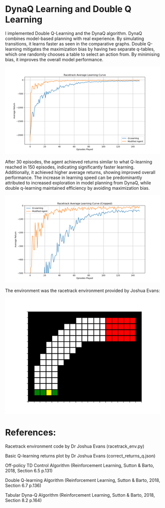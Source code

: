 # DynaQ Learning and Double Q Learning

I implemented Double Q-Learning and the DynaQ algorithm. DynaQ combines model-based planning with real experience. By simulating transitions, it learns faster as seen in the comparative graphs. Double Q-learning mitigates the maximization bias by having two separate q-tables, which one randomly chooses a table to select an action from. By minimising bias, it improves the overall model performance. 

![image](https://github.com/grahamdavies15/RaceTrackDoubleDynaQ/blob/main/images/returns.png)


After 30 episodes, the agent achieved returns similar to what Q-learning reached in 150 episodes, indicating significantly faster learning. Additionally, it achieved higher average returns, showing improved overall performance. The increase in learning speed can be predominantly attributed to increased exploration in model planning from DynaQ, while double q-learning maintained efficiency by avoiding maximization bias.

![image](https://github.com/grahamdavies15/RaceTrackDoubleDynaQ/blob/main/images/returns_cropped.png)


The environment was the racetrack environment provided by Joshua Evans:

![image](https://github.com/grahamdavies15/RaceTrackDoubleDynaQ/blob/main/images/environment.png)

# References:

Racetrack environment code by Dr Joshua Evans (racetrack_env.py)

Basic Q-learning returns plot by Dr Joshua Evans (correct_returns_q.json)

Off-policy TD Control Algorithm (Reinforcement Learning, Sutton & Barto, 2018, Section 6.5 p.131)

Double Q-learning Algorithm (Reinforcement Learning, Sutton & Barto, 2018, Section 6.7 p.136)

Tabular Dyna-Q Algorithm (Reinforcement Learning, Sutton & Barto, 2018, Section 8.2 p.164)

